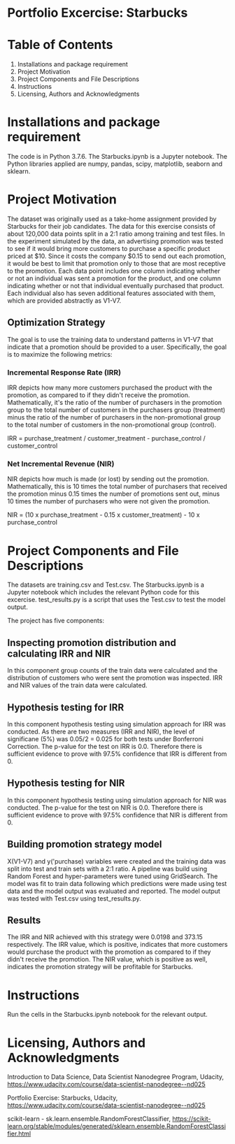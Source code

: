 # Portfolio Excercise: Starbucks

# Table of Contents

1. Installations and package requirement
2. Project Motivation
3. Project Components and File Descriptions
4. Instructions
5. Licensing, Authors and Acknowledgments

# Installations and package requirement

The code is in Python 3.7.6. The Starbucks.ipynb is a Jupyter notebook. The Python libraries applied are numpy, pandas, scipy, matplotlib, seaborn and sklearn. 

# Project Motivation

The dataset was originally used as a take-home assignment provided by Starbucks for their job candidates. The data for this exercise consists of about 120,000 data points split in a 2:1 ratio among training and test files. In the experiment simulated by the data, an advertising promotion was tested to see if it would bring more customers to purchase a specific product priced at $10. Since it costs the company $0.15 to send out each promotion, it would be best to limit that promotion only to those that are most receptive to the promotion. Each data point includes one column indicating whether or not an individual was sent a promotion for the product, and one column indicating whether or not that individual eventually purchased that product. Each individual also has seven additional features associated with them, which are provided abstractly as V1-V7.

## Optimization Strategy

The goal is to use the training data to understand patterns in V1-V7 that indicate that a promotion should be provided to a user. Specifically, the goal is to maximize the following metrics:

### Incremental Response Rate (IRR)

IRR depicts how many more customers purchased the product with the promotion, as compared to if they didn't receive the promotion. Mathematically, it's the ratio of the number of purchasers in the promotion group to the total number of customers in the purchasers group (treatment) minus the ratio of the number of purchasers in the non-promotional group to the total number of customers in the non-promotional group (control).

IRR = purchase_treatment / customer_treatment - purchase_control / customer_control

### Net Incremental Revenue (NIR)

NIR depicts how much is made (or lost) by sending out the promotion. Mathematically, this is 10 times the total number of purchasers that received the promotion minus 0.15 times the number of promotions sent out, minus 10 times the number of purchasers who were not given the promotion.

NIR = (10 x purchase_treatment - 0.15 x customer_treatment) - 10 x purchase_control

# Project Components and File Descriptions

The datasets are training.csv and Test.csv. The Starbucks.ipynb is a Jupyter notebook which includes the relevant Python code for this excercise. test_results.py is a script that uses the Test.csv to test the model output. 

The project has five components: 

## Inspecting promotion distribution and calculating IRR and NIR

In this component group counts of the train data were calculated and the distribution of customers who were sent the promotion was inspected. IRR and NIR values of the train data were calculated. 

## Hypothesis testing for IRR 

In this component hypothesis testing using simulation approach for IRR was conducted. As there are two measures (IRR and NIR), the level of significane (5%) was 0.05/2 = 0.025 for both tests under Bonferroni Correction. The p-value for the test on IRR is 0.0. Therefore there is sufficient evidence to prove with 97.5% confidence that IRR is different from 0.

## Hypothesis testing for NIR 

In this component hypothesis testing using simulation approach for NIR was conducted. The p-value for the test on NIR is 0.0. Therefore there is sufficient evidence to prove with 97.5% confidence that NIR is different from 0. 

## Building promotion strategy model 

X(V1-V7) and y('purchase) variables were created and the training data was split into test and train sets with a 2:1 ratio. A pipeline was build using Random Forest and hyper-parameters were tuned using GridSearch. The model was fit to train data following which predictions were made using test data and the model output was evaluated and reported.
The model output was tested with Test.csv using test_results.py. 

## Results 

The IRR and NIR achieved with this strategy were 0.0198 and 373.15 respectively. The IRR value, which is positive, indicates that more customers would purchase the product with the promotion as compared to if they didn't receive the promotion. The NIR value, which is positive as well, indicates the promotion strategy will be profitable for Starbucks.  

# Instructions

Run the cells in the Starbucks.ipynb notebook for the relevant output.

# Licensing, Authors and Acknowledgments

Introduction to Data Science, Data Scientist Nanodegree Program, Udacity, https://www.udacity.com/course/data-scientist-nanodegree--nd025

Portfolio Exercise: Starbucks, Udacity, https://www.udacity.com/course/data-scientist-nanodegree--nd025

scikit-learn - sk.learn.ensemble.RandomForestClassifier, https://scikit-learn.org/stable/modules/generated/sklearn.ensemble.RandomForestClassifier.html
